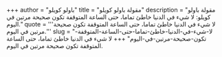 +++
author = "باولو كويلو"
title = "مقولة باولو كويلو"
description = "مقولة باولو كويلو: لا شيء في الدنيا خاطئ تماما، حتى الساعة المتوقفة تكون صحيحة مرتين في اليوم."
quote = '''لا شيء في الدنيا خاطئ تماما، حتى الساعة المتوقفة تكون صحيحة مرتين في اليوم.'''
slug = "لا-شيء-في-الدنيا-خاطئ-تماما-حتى-الساعة-المتوقفة-تكون-صحيحة-مرتين-في-اليوم"
+++
لا شيء في الدنيا خاطئ تماما، حتى الساعة المتوقفة تكون صحيحة مرتين في اليوم.
